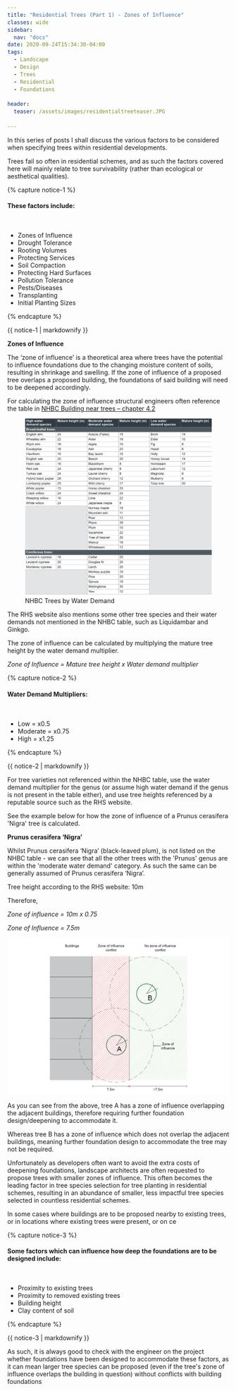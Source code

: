 ```yaml
---
title: "Residential Trees (Part 1) - Zones of Influence"
classes: wide
sidebar:
  nav: "docs"
date: 2020-09-24T15:34:30-04:00
tags:
  - Landscape
  - Design
  - Trees
  - Residential
  - Foundations
  
header:
  teaser: /assets/images/residentialtreeteaser.JPG
  
---
```


In this series of posts I shall discuss the various factors to be considered when specifying trees within residential developments.

Trees fail so often in residential schemes, and as such the factors covered here will mainly relate to tree survivability (rather than ecological or aesthetical qualities).

{% capture notice-1 %}

#### These factors include:

<br>

* Zones of Influence
* Drought Tolerance
* Rooting Volumes
* Protecting Services
* Soil Compaction
* Protecting Hard Surfaces
* Pollution Tolerance
* Pests/Diseases
* Transplanting
* Initial Planting Sizes


{% endcapture %}

<div class="notice">
  {{ notice-1 | markdownify }}
</div>


**Zones of Influence**

<p style="text-align: justify;">

The ‘zone of influence’ is a theoretical area where trees have the potential to influence foundations due to the changing moisture content of soils, resulting in shrinkage and swelling. If the zone of influence of a proposed tree overlaps a proposed building, the foundations of said building will need to be deepened accordingly. 

</p>

For calculating the zone of influence structural engineers often reference the table in [NHBC Building near trees – chapter 4.2][nhbc-ref]

[nhbc-ref]: https://nhbc-standards.co.uk/4-foundations/4-2-building-near-trees/4-2-4-the-effects-of-trees-on-shrinkable-soils/

<figure class="half">
    <a href="/assets/images/nhbctable.png"><img src="/assets/images/nhbctable.png"></a>
    <figcaption>NHBC Trees by Water Demand </figcaption>
</figure>

The RHS website also mentions some other tree species and their water demands not mentioned in the NHBC table, such as Liquidambar and Ginkgo.

The zone of influence can be calculated by multiplying the mature tree height by the water demand multiplier.

*Zone of Influence = Mature tree height x Water demand multiplier*

{% capture notice-2 %}

#### Water Demand Multipliers:

<br>

* Low = x0.5
* Moderate = x0.75
* High = x1.25


{% endcapture %}

<div class="notice">
  {{ notice-2 | markdownify }}
</div>

<p style="text-align: justify;">

For tree varieties not referenced within the NHBC table, use the water demand multiplier for the genus (or assume high water demand if the genus is not present in the table either), and use tree heights referenced by a reputable source such as the RHS website.

See the example below for how the zone of influence of a Prunus cerasifera 'Nigra' tree is calculated.

</p>

**Prunus cerasifera ‘Nigra’**

<p style="text-align: justify;">

Whilst Prunus cerasifera ‘Nigra’ (black-leaved plum), is not listed on the NHBC table - we can see that all the other trees with the 'Prunus' genus are within the 'moderate water demand' category. As such the same can be generally assumed of Prunus cerasifera ‘Nigra’.

</p>

Tree height according to the RHS website: 10m

Therefore,

*Zone of influence = 10m x 0.75*

*Zone of Influence = 7.5m*

<img src="/assets/images/zoneofinfluenceexample.PNG" alt="">

<p style="text-align: justify;">

As you can see from the above, tree A has a zone of influence overlapping the adjacent buildings, therefore requiring further foundation design/deepening to accommodate it. 

Whereas tree B has a zone of influence which does not overlap the adjacent buildings, meaning further foundation design to accommodate the tree may not be required.

Unfortunately as developers often want to avoid the extra costs of deepening foundations, landscape architects are often requested to propose trees with smaller zones of influence. This often becomes the leading factor in tree species selection for tree planting in residential schemes, resulting in an abundance of smaller, less impactful tree species selected in countless residential schemes.

In some cases where buildings are to be proposed nearby to existing trees, or in locations where existing trees were present, or on ce

</p>

{% capture notice-3 %}

#### Some factors which can influence how deep the foundations are to be designed include:

<br>

* Proximity to existing trees
* Proximity to removed existing trees
* Building height
* Clay content of soil

{% endcapture %}

<div class="notice">
  {{ notice-3 | markdownify }}
</div>


<p style="text-align: justify;">

As such, it is always good to check with the engineer on the project whether foundations have been designed to accommodate these factors, as it can mean larger tree species can be proposed (even if the tree's zone of influence overlaps the building in question) without conflicts with building foundations


</p>




